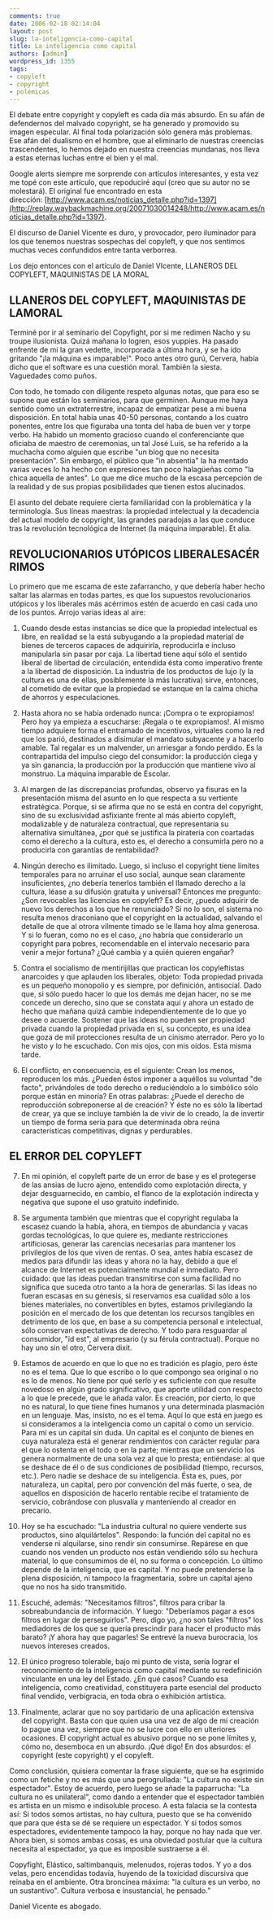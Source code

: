 ```yaml
---
comments: true
date: 2006-02-18 02:14:04
layout: post
slug: la-inteligencia-como-capital
title: La inteligencia como capital
authors: [admin]
wordpress_id: 1355
tags:
- copyleft
- copyright
- polémicas
---
```


El debate entre copyright y copyleft es cada día más absurdo. En su afán de defendernos del malvado copyright, se ha generado y promovido su imagen especular. Al final toda polarización sólo genera más problemas. Ese afán del dualismo en el hombre, que al eliminarlo de nuestras creencias trascendentes, lo hemos dejado en nuestra creencias mundanas, nos lleva a estas eternas luchas entre el bien y el mal.

Google alerts siempre me sorprende con artículos interesantes, y esta vez me topé con este artículo, que repoduciré aquí (creo que su autor no se molestará).
El original fue encontrado en esta dirección: [http://www.acam.es/noticias_detalle.php?id=1397](http://replay.waybackmachine.org/20071030014248/http://www.acam.es/noticias_detalle.php?id=1397).

El discurso de Daniel Vicente es duro, y provocador, pero iluminador para los que tenemos nuestras sospechas del copyleft, y que nos sentimos muchas veces confundidos entre tanta verborrea.

Los dejo entonces con el artículo de Daniel VIcente, LLANEROS DEL COPYLEFT, MAQUINISTAS DE LA MORAL


## LLANEROS DEL COPYLEFT, MAQUINISTAS DE LAMORAL


Terminé por ir al seminario del Copyfight, por si me redimen Nacho y su troupe ilusionista. Quizá mañana lo logren, esos yuppies. Ha pasado enfrente de mí la gran vedette, incorporada a última hora, y se ha ido gritando "¡la máquina es imparable!". Poco antes otro gurú, Cervera, había dicho que el software es una cuestión moral. También la siesta. Vaguedades como puños.

Con todo, he tomado con diligente respeto algunas notas, que para eso se supone que están los seminarios, para que germinen. Aunque me haya sentido como un extraterrestre, incapaz de empatizar pese a mi buena disposición. En total había unas 40-50 personas, contando a los cuatro ponentes, entre los que figuraba una tonta del haba de buen ver y torpe verbo. Ha habido un momento gracioso cuando el conferenciante que oficiaba de maestro de ceremonias, un tal José Luis, se ha referido a la muchacha como alguien que escribe "un blog que no necesita presentación". Sin embargo, el público que "in absentia" la ha mentado varias veces lo ha hecho con expresiones tan poco halagüeñas como "la chica aquella de antes". Lo que me dice mucho de la escasa percepción de la realidad y de sus propias posibilidades que tienen estos alucinados.

El asunto del debate requiere cierta familiaridad con la problemática y la terminología. Sus líneas maestras: la propiedad intelectual y la decadencia del actual modelo de copyright, las grandes paradojas a las que conduce tras la revolución tecnológica de Internet (la máquina imparable). Et alia.


## REVOLUCIONARIOS UTÓPICOS LIBERALESACÉRRIMOS


Lo primero que me escama de este zafarrancho, y que debería haber hecho saltar las alarmas en todas partes, es que los supuestos revolucionarios utópicos y los liberales más acérrimos estén de acuerdo en casi cada uno de los puntos. Arrojo varias ideas al aire:

1) Cuando desde estas instancias se dice que la propiedad intelectual es libre, en realidad se la está subyugando a la propiedad material de bienes de terceros capaces de adquirirla, reproducirla e incluso manipularla sin pasar por caja. La libertad tiene aquí sólo el sentido liberal de libertad de circulación, entendida ésta como imperativo frente a la libertad de disposición. La industria de los productos de lujo (y la cultura es una de ellas, posiblemente la más lucrativa) sirve, entonces, al cometido de evitar que la propiedad se estanque en la calma chicha de ahorros y especulaciones.

2) Hasta ahora no se había ordenado nunca: ¡Compra o te expropiamos! Pero hoy ya empieza a escucharse: ¡Regala o te expropiamos!. Al mismo tiempo adquiere forma el entramado de incentivos, virtuales como la red que los parió, destinados a disimular el mandato subyacente y a hacerlo amable. Tal regalar es un malvender, un arriesgar a fondo perdido. Es la contrapartida del impulso ciego del consumidor: la producción ciega y ya sin ganancia, la producción por la producción que mantiene vivo al monstruo. La máquina imparable de Escolar.

3) Al margen de las discrepancias profundas, observo ya fisuras en la presentación misma del asunto en lo que respecta a su vertiente estratégica. Porque, si se afirma que no se está en contra del copyright, sino de su exclusividad asfixiante frente al más abierto copyleft, modalizable y de naturaleza contractual, que representaría su alternativa simultánea, ¿por qué se justifica la piratería con coartadas como el derecho a la cultura, esto es, el derecho a consumirla pero no a producirla con garantías de rentabilidad?

4) Ningún derecho es ilimitado. Luego, si incluso el copyright tiene límites temporales para no arruinar el uso social, aunque sean claramente insuficientes, ¿no debería tenerlos también el llamado derecho a la cultura, léase a su difusión gratuita y universal? Entonces me pregunto: ¿Son revocables las licencias en copyleft? Es decir, ¿puedo adquirir de nuevo los derechos a los que he renunciado? Si no lo son, el sistema no resulta menos draconiano que el copyright en la actualidad, salvando el detalle de que al otrora vilmente timado se le llama hoy alma generosa. Y si lo fueran, como no es el caso, ¿no habría que considerarlo un copyright para pobres, recomendable en el intervalo necesario para venir a mejor fortuna? ¿Qué cambia y a quién quieren engañar?

5) Contra el socialismo de mentirijillas que practican los copyleftistas anarcoides y que aplauden los liberales, objeto: Toda propiedad privada es un pequeño monopolio y es siempre, por definición, antisocial. Dado que, si sólo puedo hacer lo que los demás me dejan hacer, no se me concede un derecho, sino que se constata aquí y ahora un estado de hecho que mañana quizá cambie independientemente de lo que yo desee o acuerde. Sostener que las ideas no pueden ser propiedad privada cuando la propiedad privada en sí, su concepto, es una idea que goza de mil protecciones resulta de un cinismo aterrador. Pero yo lo he visto y lo he escuchado. Con mis ojos, con mis oídos. Esta misma tarde.

6) El conflicto, en consecuencia, es el siguiente: Crean los menos, reproducen los más. ¿Pueden éstos imponer a aquéllos su voluntad "de facto", privándoles de todo derecho o reduciéndolo a lo simbólico sólo porque están en minoría? En otras palabras: ¿Puede el derecho de reproducción sobreponerse al de creación? Y éste no es sólo la libertad de crear, ya que se incluye también la de vivir de lo creado, la de invertir un tiempo de forma seria para que determinada obra reúna características competitivas, dignas y perdurables.


## EL ERROR DEL COPYLEFT


7) En mi opinión, el copyleft parte de un error de base y es el protegerse de las ansias de lucro ajeno, entendido como explotación directa, y dejar desguarnecido, en cambio, el flanco de la explotación indirecta y negativa que supone el uso gratuito indefinido.

8) Se argumenta también que mientras que el copyright regulaba la escasez cuando la había, ahora, en tiempos de abundancia y vacas gordas tecnológicas, lo que quiere es, mediante restricciones artificiosas, generar las carencias necesarias para mantener los privilegios de los que viven de rentas. O sea, antes había escasez de medios para difundir las ideas y ahora no la hay, debido a que el alcance de Internet es potencialmente mundial e inmediato. Pero cuidado: que las ideas puedan transmitirse con suma facilidad no significa que suceda otro tanto a la hora de generarlas. Si las ideas no fueran escasas en su génesis, si reservamos esa cualidad sólo a los bienes materiales, no convertibles en bytes, estamos privilegiando la posición en el mercado de los que detentan los recursos tangibles en detrimento de los que, en base a su competencia personal e intelectual, sólo conservan expectativas de derecho. Y todo para resguardar al consumidor, "id est", al empresario (y su férula contractual). Porque no hay uno sin el otro, Cervera dixit.

9) Estamos de acuerdo en que lo que no es tradición es plagio, pero éste no es el tema. Que lo que escribo o lo que compongo sea original o no es lo de menos. No tiene por qué serlo y es suficiente con que resulte novedoso en algún grado significativo, que aporte utilidad con respecto a lo que le precede, que le añada valor. Es creación, por cierto, lo que no es natural, lo que tiene fines humanos y una determinada plasmación en un lenguaje. Mas, insisto, no es el tema. Aquí lo que está en juego es si consideramos a la inteligencia como un capital o como un servicio. Para mí es un capital sin duda. Un capital es el conjunto de bienes en cuya naturaleza está el generar rendimientos con carácter regular para el que lo ostenta en el todo o en la parte; mientras que un servicio los genera normalmente de una sola vez al que lo presta; entiéndase: al que se deshace de él o de sus condiciones de posibilidad (tiempo, recursos, etc.). Pero nadie se deshace de su inteligencia. Ésta es, pues, por naturaleza, un capital, pero por convención del más fuerte, o sea, de aquellos en disposición de hacerlo rentable recibe el tratamiento de servicio, cobrándose con plusvalía y manteniendo al creador en precario.

10) Hoy se ha escuchado: "La industria cultural no quiere venderte sus productos, sino alquilártelos". Respondo: la función del capital no es venderse ni alquilarse, sino rendir sin consumirse. Repárese en que cuando nos venden un producto nos están vendiendo sólo su hechura material, lo que consumimos de él, no su forma o concepción. Lo último depende de la inteligencia, que es capital. Y no puede pretenderse la plena disposición, ni tampoco la fragmentaria, sobre un capital ajeno que no nos ha sido transmitido.

11) Escuché, además: "Necesitamos filtros", filtros para cribar la sobreabundancia de información. Y luego: "Deberíamos pagar a esos filtros en lugar de perseguirlos". Pero, digo yo, ¿no son tales "filtros" los mediadores de los que se quería prescindir para hacer el producto más barato? ¡Y ahora hay que pagarles! Se entrevé la nueva burocracia, los nuevos intereses creados.

12) El único progreso tolerable, bajo mi punto de vista, sería lograr el reconocimiento de la inteligencia como capital mediante su redefinición vinculante en una ley del Estado. ¿En qué casos? Cuando esa inteligencia, como creatividad, constituyera parte esencial del producto final vendido, verbigracia, en toda obra o exhibición artística.

13) Finalmente, aclarar que no soy partidario de una aplicación extensiva del copyright. Basta con que quien usa una vez de algo de mi creación lo pague una vez, siempre que no se lucre con ello en ulteriores ocasiones. El copyright actual es abusivo porque no se pone límites y, cómo no, desemboca en un absurdo. ¡Qué digo! En dos absurdos: el copyright (este copyright) y el copyleft.

Como conclusión, quisiera comentar la frase siguiente, que se ha esgrimido como un fetiche y no es más que una perogrullada: "La cultura no existe sin espectador". Estoy de acuerdo, pero luego se añade la paparrucha: "La cultura no es unilateral", como dando a entender que el espectador también es artista en un mismo e indisoluble proceso. A esta falacia se la contesta así: Si todos somos artistas, no hay cultura, puesto que se ha convenido que para que ésta se dé se requiere un espectador. Y si todos somos espectadores, evidentemente tampoco la hay, porque no hay nada que ver. Ahora bien, si somos ambas cosas, es una obviedad postular que la cultura necesita al espectador, ya que es imposible sustraerse a él.

Copyfight, Elástico, saltimbanquis, melenudos, rojeras todos. Y yo a dos velas, pero encendidas todavía, huyendo de la toxicidad discursiva que reinaba en el ambiente. Otra broncínea máxima: "la cultura es un verbo, no un sustantivo". Cultura verbosa e insustancial, he pensado.”

Daniel Vicente es abogado.
